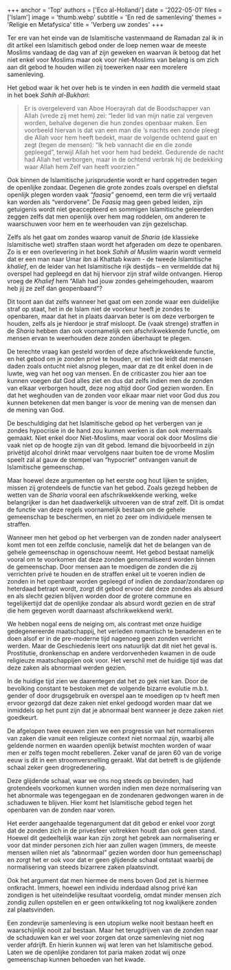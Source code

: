 +++
anchor = 'Top'
authors = ['Eco al-Hollandi']
date = '2022-05-01'
files = ['Islam']
image = 'thumb.webp'
subtitle = 'En red de samenleving'
themes = 'Religie en Metafysica'
title = 'Verberg uw zondes'
+++

Ter ere van het einde van de Islamitische vastenmaand de Ramadan zal ik in dit artikel een Islamitisch gebod onder de loep nemen waar de meeste Moslims vandaag de dag van af zijn geweken en waarvan ik betoog dat het niet enkel voor Moslims maar ook voor niet-Moslims van belang is om zich aan dit gebod te houden willen zij toewerken naar een morelere samenleving.

Het gebod waar ik het over heb is te vinden in een _hadith_ die vermeld staat in het boek _Sahih al-Bukhari_:

>Er is overgeleverd van Aboe Hoerayrah dat de Boodschapper van Allah (vrede zij met hem) zei: “Ieder lid van mijn natie zal vergeven worden, behalve degenen die hun zondes openbaar maken. Een voorbeeld hiervan is dat van een man die ‘s nachts een zonde pleegt die Allah voor hem heeft bedekt, maar de volgende ochtend gaat en zegt (tegen de mensen): “Ik heb vannacht die en die zonde gepleegd”, terwijl Allah het voor hem had bedekt. Gedurende de nacht had Allah het verborgen, maar in de ochtend verbrak hij de bedekking waar Allah hem Zelf van heeft voorzien.”

Ook binnen de Islamitische jurisprudentie wordt er hard opgetreden tegen de openlijke zondaar. Degenen die grote zondes zoals overspel en diefstal openlijk plegen worden vaak _“faasiq”_ genoemd, een term die vrij vertaald kan worden als “verdorvene”. De _Faasiq_ mag geen gebed leiden, zijn getuigenis wordt niet geaccepteerd en sommigen Islamitische geleerden zeggen zelfs dat men openlijk over hem mag roddelen, om anderen te waarschuwen voor hem en te weerhouden van zijn gezelschap.

Zelfs als het gaat om zondes waarop vanuit de _Sharia_ (de klassieke Islamitische wet) straffen staan wordt het afgeraden om deze te openbaren. Zo is er een overlevering in het boek _Sahih al Muslim_ waarin wordt vermeld dat er een man naar Umar ibn al Khattab kwam - de tweede Islamitische _khalief_, en de leider van het Islamitische rijk destijds – en vermeldde dat hij overspel had gepleegd en dat hij hiervoor zijn straf wilde ontvangen. Hierop vroeg de _Khalief_ hem “Allah had jouw zondes geheimgehouden, waarom heb jij ze zelf dan geopenbaard”?

Dit toont aan dat zelfs wanneer het gaat om een zonde waar een duidelijke straf op staat, het in de Islam niet de voorkeur heeft je zondes te openbaren, maar dat het in plaats daarvan beter is om deze verborgen te houden, zelfs als je hierdoor je straf misloopt. De (vaak strenge) straffen in de _Sharia_ hebben dan ook voornamelijk een afschrikwekkende functie, om mensen ervan te weerhouden deze zonden überhaupt te plegen.

De terechte vraag kan gesteld worden of deze afschrikwekkende functie, en het gebod om je zonden privé te houden, er niet toe leidt dat mensen daden zoals ontucht niet alsnog plegen, maar dat ze dit enkel doen in de luwte, weg van het oog van mensen. En de criticaster zou hier aan toe kunnen voegen dat God alles ziet en dus dat zelfs indien men de zonden van elkaar verborgen houdt, deze nog altijd door God gezien worden. En dat het weghouden van de zonden voor elkaar maar niet voor God dus zou kunnen betekenen dat men banger is voor de mening van de mensen dan de mening van God.

De beschuldiging dat het Islamitische gebod op het verbergen van je zondes hypocrisie in de hand zou kunnen werken is dan ook meermaals gemaakt. Niet enkel door Niet-Moslims, maar vooral ook door Moslims die vaak niet op de hoogte zijn van dit gebod. Iemand die bijvoorbeeld in zijn privétijd alcohol drinkt maar vervolgens naar buiten toe de vrome Moslim speelt zal al gauw de stempel van “hypocriet” ontvangen vanuit de Islamitische gemeenschap.

Maar hoewel deze argumenten op het eerste oog hout lijken te snijden, missen zij grotendeels de functie van het gebod. Zoals gezegd hebben de wetten van de _Sharia_ vooral een afschrikwekkende werking, welke belangrijker is dan het daadwerkelijk uitvoeren van de straf zelf. Dit is omdat de functie van deze regels voornamelijk bestaan om de gehele gemeenschap te beschermen, en niet zo zeer om individuele mensen te straffen.

Wanneer men het gebod op het verbergen van de zonden nader analyseert komt men tot een zelfde conclusie, namelijk dat het de belangen van de gehele gemeenschap in ogenschouw neemt. Het gebod bestaat namelijk vooral om te voorkomen dat deze zonden genormaliseerd worden binnen de gemeenschap. Door mensen aan te moedigen de zonden die zij verrichten privé te houden en de straffen enkel uit te voeren indien de zonden in het openbaar worden gepleegd of indien de zondaar/zondaren op heterdaad betrapt wordt, zorgt dit gebod ervoor dat deze zondes als absurd en als slecht gezien blijven worden door de grotere commune en tegelijkertijd dat de openlijke zondaar als absurd wordt gezien en de straf die hem gegeven wordt daarnaast afschrikwekkend werkt.

We hebben nogal eens de neiging om, als contrast met onze huidige gedegenereerde maatschappij, het verleden romantisch te benaderen en te doen alsof er in de pre-moderne tijd nagenoeg geen zonden verricht werden. Maar de Geschiedenis leert ons natuurlijk dat dit niet het geval is. Prostitutie, dronkenschap en andere verdorvenheden kwamen in de oude religieuze maatschappijen ook voor. Het verschil met de huidige tijd was dat deze zaken als abnormaal werden gezien.

In de huidige tijd zien we daarentegen dat het zo gek niet kan. Door de bevolking constant te bestoken met de volgende bizarre evolutie m.b.t. gender of door drugsgebruik en overspel aan te moedigen op tv heeft men ervoor gezorgd dat deze zaken niet enkel gedoogd worden maar dat we inmiddels op het punt zijn dat je abnormaal bent wanneer je deze zaken niet goedkeurt.

De afgelopen twee eeuwen zien we een progressie van het normaliseren van zaken die vanuit een religieuze context niet normaal zijn, waarbij alle geldende normen en waarden openlijk betwist mochten worden of waar men er zelfs tegen mocht rebelleren. Zeker vanaf de jaren 60 van de vorige eeuw is dit in een stroomversnelling geraakt. Wat dat betreft is de glijdende schaal zeker geen drogredenering.

Deze glijdende schaal, waar we ons nog steeds op bevinden, had grotendeels voorkomen kunnen worden indien men deze normalisering van het abnormale was tegengegaan en de zondenaren gedwongen waren in de schaduwen te blijven. Hier komt het Islamitische gebod tegen het openbaren van de zonden naar voren.

Het eerder aangehaalde tegenargument dat dit gebod er enkel voor zorgt dat de zonden zich in de privésfeer voltrekken houdt dan ook geen stand. Hoewel dit gedeeltelijk waar kan zijn zorgt het gebrek aan normalisering er voor dat minder personen zich hier aan zullen wagen (immers, de meeste mensen willen niet als “abnormaal” gezien worden door hun gemeenschap) en zorgt het er ook voor dat er geen glijdende schaal ontstaat waarbij de normalisering van steeds bizarrere zaken plaatsvindt.

Ook het argument dat men hiermee de mens boven God zet is hiermee ontkracht. Immers, hoewel een individu inderdaad alsnog privé kan zondigen is het uiteindelijke resultaat voordelig, omdat minder mensen zich zondig zullen opstellen en er geen ontwikkeling tot nog kwalijkere zonden zal plaatsvinden.

Een zondevrije samenleving is een utopium welke nooit bestaan heeft en waarschijnlijk nooit zal bestaan. Maar het terugdrijven van de zonden naar de schaduwen kan er wel voor zorgen dat onze samenleving niet nog verder afdrijft. En hierin kunnen wij wat leren van het Islamitische gebod. Laten we de openlijke zondaren tot paria maken zodat wij onze gemeenschap kunnen behoeden van het kwade.
